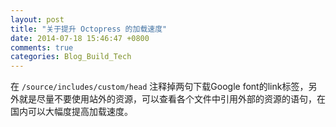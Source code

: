 ```yaml
---
layout: post
title: "关于提升 Octopress 的加载速度"
date: 2014-07-18 15:46:47 +0800
comments: true
categories: Blog_Build_Tech
---
```


在 `/source/includes/custom/head` 注释掉两句下载Google font的link标签，另外就是尽量不要使用站外的资源，可以查看各个文件中引用外部的资源的语句，在国内可以大幅度提高加载速度。